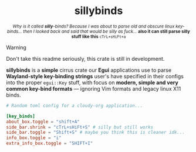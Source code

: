 
<div align="center">

  # sillybinds

  <sub>*Why is it called **silly**-binds? Because I was about to parse old and obscure linux key-binds... then I looked back and said that would be silly as fuck...* **also it can still parse silly stuff like this** `cTrL+sHiFt+a`</sub>

</div>

> [!WARNING]
> Don't take this readme seriously, this crate is still in development.

**sillybinds** is a **simple** cirrus crate our **Egui** applications use to parse **Wayland-style key-binding strings** user's have specified in their configs into the proper `egui::Key` stuff, with focus on **modern, simple and very common key-bind formats** — ignoring Vim formats and legacy linux X11 binds.

```toml
# Random toml config for a cloudy-org application...

[key_binds]
about_box.toggle = "shift+A" 
side_bar.shrink = "cTrL+sHiFt+S" # silly but still works
side_bar.toggle = "Shift+S" # maybe you think this is cleaner idk...
info_box.toggle = "i"
extra_info_box.toggle = "SHIFT+I"
```